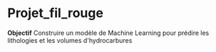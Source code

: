 # Projet_fil_rouge
**Objectif**
Construire un modèle de Machine Learning pour prédire les lithologies et les volumes d'hydrocarbures
